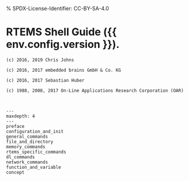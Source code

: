 % SPDX-License-Identifier: CC-BY-SA-4.0

# RTEMS Shell Guide ({{ env.config.version }}).

```{topic} Copyrights and License
(c) 2016, 2019 Chris Johns

(c) 2016, 2017 embedded brains GmbH & Co. KG

(c) 2016, 2017 Sebastian Huber

(c) 1988, 2008, 2017 On-Line Applications Research Corporation (OAR)
```

```{include} ../common/license.md
```

```{include} ../common/header.md
```

```{toctree}
---
maxdepth: 4
---
preface
configuration_and_init
general_commands
file_and_directory
memory_commands
rtems_specific_commands
dl_commands
network_commands
function_and_variable
concept
```
